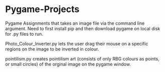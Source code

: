 # Pygame-Projects
Pygame Assignments that takes an image file via the command line argument.
Need to first install pip and then download pygame on local disk for .py files to run.

Photo_Colour_Inverter.py lets the user drag their mouse on a specific regions on the image to be inverted in colour.

pointilism.py creates pointilism art (consists of only RBG colours as points, or small circles) of the orginal image on the pygame window.
